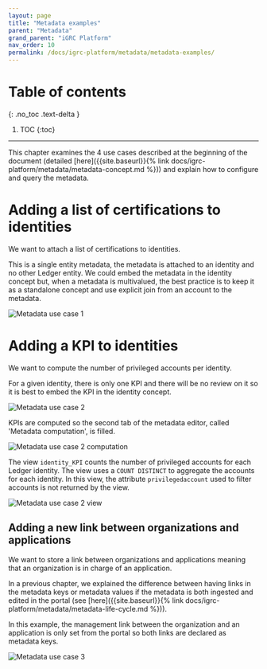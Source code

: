 ```yaml
---
layout: page
title: "Metadata examples"
parent: "Metadata"
grand_parent: "iGRC Platform"
nav_order: 10
permalink: /docs/igrc-platform/metadata/metadata-examples/
---
```


# Table of contents
{: .no_toc .text-delta }

1. TOC
{:toc}
---

This chapter examines the 4 use cases described at the beginning of the document (detailed [here]({{site.baseurl}}{% link docs/igrc-platform/metadata/metadata-concept.md %})) and explain how to configure and query the metadata.

# Adding a list of certifications to identities

We want to attach a list of certifications to identities.

This is a single entity metadata, the metadata is attached to an identity and no other Ledger entity.
We could embed the metadata in the identity concept but, when a metadata is multivalued, the best practice is to keep it as a standalone concept and use explicit join from an account to the metadata.

![Metadata use case 1]({{site.baseurl}}/docs/igrc-platform/metadata/images/metadata_use_case_1_configuration.png "Metadata use case 1")

# Adding a KPI to identities

We want to compute the number of privileged accounts per identity.

For a given identity, there is only one KPI and there will be no review on it so it is best to embed the KPI in the identity concept.

![Metadata use case 2]({{site.baseurl}}/docs/igrc-platform/metadata/images/metadata_use_case_2_configuration.png "Metadata use case 2")

KPIs are computed so the second tab of the metadata editor, called 'Metadata computation', is filled.

![Metadata use case 2 computation]({{site.baseurl}}/docs/igrc-platform/metadata/images/metadata_use_case_2_computation.png "Metadata use case 2 computation")

The view `identity_KPI` counts the number of privileged accounts for each Ledger identity. The view uses a `COUNT DISTINCT` to aggregate the accounts for each identity.
In this view, the attribute `privilegedaccount` used to filter accounts is not returned by the view.

![Metadata use case 2 view]({{site.baseurl}}/docs/igrc-platform/metadata/images/metadata_use_case_2_view.png "Metadata use case 2 view")

## Adding a new link between organizations and applications

We want to store a link between organizations and applications meaning that an organization is in charge of an application.

In a previous chapter, we explained the difference between having links in the metadata keys or metadata values if the metadata is both ingested and edited in the portal (see [here]({{site.baseurl}}{% link docs/igrc-platform/metadata/metadata-life-cycle.md %})).

In this example, the management link between the organization and an application is only set from the portal so both links are declared as metadata keys.

![Metadata use case 3]({{site.baseurl}}/docs/igrc-platform/metadata/images/metadata_use_case_3_configuration.png "Metadata use case 3")

